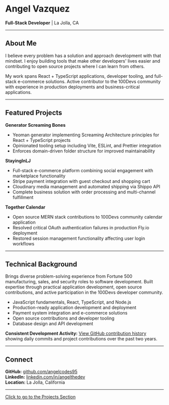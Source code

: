 # Angel Vazquez

**Full-Stack Developer** | La Jolla, CA

---

## About Me

I believe every problem has a solution and approach development with that mindset. I enjoy building tools that make other developers' lives easier and contributing to open source projects where I can learn from others.

My work spans React + TypeScript applications, developer tooling, and full-stack e-commerce solutions. Active contributor to the 100Devs community with experience in production deployments and business-critical applications.

---

## Featured Projects

**Generator Screaming Bones**

- Yeoman generator implementing Screaming Architecture principles for React + TypeScript projects
- Opinionated tooling setup including Vite, ESLint, and Prettier integration
- Enforces domain-driven folder structure for improved maintainability

**StayingInLJ**

- Full-stack e-commerce platform combining social engagement with marketplace functionality
- Stripe payment integration with guest checkout and shopping cart
- Cloudinary media management and automated shipping via Shippo API
- Complete business solution with order processing and multi-channel fulfillment

**Together Calendar**

- Open source MERN stack contributions to 100Devs community calendar application
- Resolved critical OAuth authentication failures in production Fly.io deployment
- Restored session management functionality affecting user login workflows


---

## Technical Background

Brings diverse problem-solving experience from Fortune 500 manufacturing, sales, and security roles to software development. Built expertise through practical application development, open source contributions, and active participation in the 100Devs developer community.

- JavaScript fundamentals, React, TypeScript, and Node.js
- Production-ready application development and deployment
- Payment system integration and e-commerce solutions
- Open source contributions and developer tooling
- Database design and API development

**Consistent Development Activity:** [View GitHub contribution history](https://github.com/angelcodes95) showing daily commits and project contributions over the past two years.

---

## Connect

**GitHub:** [github.com/angelcodes95](https://github.com/angelcodes95)  
**LinkedIn:** [linkedin.com/in/angelthedev](https://linkedin.com/in/angelthedev)  
**Location:** La Jolla, California

---

[Click to go to the Projects Section](projects.md) 